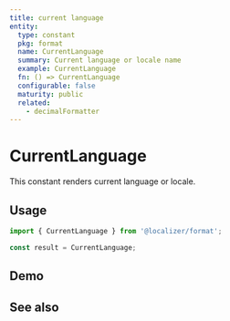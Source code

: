 ```yaml
---
title: current language
entity:
  type: constant
  pkg: format
  name: CurrentLanguage
  summary: Current language or locale name
  example: CurrentLanguage
  fn: () => CurrentLanguage
  configurable: false
  maturity: public
  related:
    - decimalFormatter
---
```


# CurrentLanguage <Package name="format"/>

This constant renders current language or locale.

## Usage

```typescript twoslash
import { CurrentLanguage } from '@localizer/format';

const result = CurrentLanguage;
```

## Demo

<script setup>
  import { ref, computed } from 'vue';
  import { NForm, NFormItem } from 'naive-ui/es/form';
  import { NInputNumber } from 'naive-ui/es/input-number';
  import { NSelect } from 'naive-ui/es/select';
  import { countryName, languageName } from '@localizer/format';

</script>

<EntityDemo :args="[]" />

## See also

<Entities />
